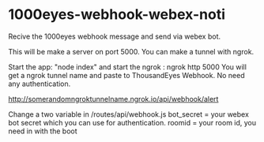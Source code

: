 # 1000eyes-webhook-webex-noti
Recive the 1000eyes webhook message and send via webex bot. 

This will be make a server on port 5000.
You can make a tunnel with ngrok. 

Start the app: "node index" and start the ngrok : ngrok http 5000 
You will get a ngrok tunnel name and paste to ThousandEyes Webhook. No need any authentication. 
 
 http://somerandomngroktunnelname.ngrok.io/api/webhook/alert

Change a two variable in /routes/api/webhook.js 
bot_secret = your webex bot secret which you can use for authentication. 
roomid = your room id, you need in with the boot
